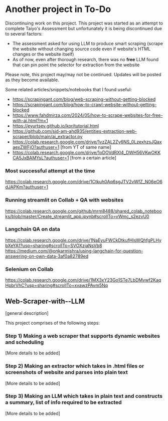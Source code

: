 # Another project in To-Do
Discontinuing work on this project. This project was started as an attempt to complete Taiyo's Assessment but unfortunately it is being discontinued due to several factors:
- The assessment asked for using LLM to produce smart scraping (scrape the website without changing source code even if website's HTML changes or the website itself)
- As of now, even after thorough research, there was no **free** LLM found that can pin point the selector for extraction from the website

Please note, this project may/may not be continued. Updates will be posted as they become available.

Some related articles/snippets/notebooks that I found useful:
- https://scrapingant.com/blog/web-scraping-without-getting-blocked
- https://scrapingant.com/blog/how-to-crawl-website-without-getting-blocked
- https://www.fahdmirza.com/2024/05/how-to-scrape-websites-for-free-with-ai.html?m=1
- https://eyurtsev.github.io/kor/tutorial.html
- https://github.com/sid-am-ahd935/entities-extraction-web-scraper/blob/main/ai_extractor.py
- https://colab.research.google.com/drive/1vzZAL2Zy6NS_0LzexhzsJQaxaexZWFjO?authuser=1  [from YT of same name]
- https://colab.research.google.com/drive/1oDOVdRXl4_DWH56VKwOKKCA5JxBAMYsL?authuser=1  [from a certain article]

### Most successful attempt at the time
https://colab.research.google.com/drive/1Ctkuh0Aq6sgJTV2vWfZ_N06eO6dJAPKm?authuser=1

### Running streamlit on Collab + QA with websites
https://colab.research.google.com/github/mrm8488/shared_colab_notebooks/blob/master/Create_streamlit_app.ipynb#scrollTo=vWmc_s2ezvU0

### Langchain QA on data
https://colab.research.google.com/drive/1NaEyuFWCkDtkufHIsWQhfgPLHybXeYA1?usp=sharing#scrollTo=SVOXzjaNsVb8
https://medium.com/@onkarmishra/using-langchain-for-question-answering-on-own-data-3af0a82789ed

### Selenium on Collab
https://colab.research.google.com/drive/1MX3xY23Go1STe7LbDMvwf2KaqHpbrVhC?usp=sharing#scrollTo=xvawzPAvm5Nq

## Web-Scraper-with--LLM
[general description]

This project comprises of the following steps:

### Step 1) Making a web scraper that supports dynamic websites and scheduling
[More details to be added]

### Step 2) Making an extractor which takes in .html files or screenshots of website and parses into plain text
[More details to be added]

### Step 3) Making an LLM which takes in plain text and constructs a summary, list of info required to be extracted
[More details to be added]
